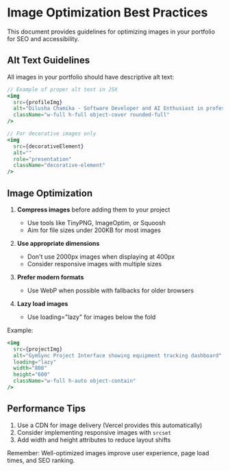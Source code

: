 # Image Optimization Best Practices

This document provides guidelines for optimizing images in your portfolio for SEO and accessibility.

## Alt Text Guidelines

All images in your portfolio should have descriptive alt text:

```jsx
// Example of proper alt text in JSX
<img 
  src={profileImg}
  alt="Dilusha Chamika - Software Developer and AI Enthusiast in professional attire" 
  className="w-full h-full object-cover rounded-full"
/>

// For decorative images only
<img 
  src={decorativeElement}
  alt="" 
  role="presentation"
  className="decorative-element"
/>
```

## Image Optimization

1. **Compress images** before adding them to your project
   - Use tools like TinyPNG, ImageOptim, or Squoosh
   - Aim for file sizes under 200KB for most images

2. **Use appropriate dimensions**
   - Don't use 2000px images when displaying at 400px
   - Consider responsive images with multiple sizes

3. **Prefer modern formats**
   - Use WebP when possible with fallbacks for older browsers

4. **Lazy load images**
   - Use loading="lazy" for images below the fold

Example:
```jsx
<img 
  src={projectImg} 
  alt="GymSync Project Interface showing equipment tracking dashboard" 
  loading="lazy" 
  width="800" 
  height="600"
  className="w-full h-auto object-contain"
/>
```

## Performance Tips

1. Use a CDN for image delivery (Vercel provides this automatically)
2. Consider implementing responsive images with `srcset`
3. Add width and height attributes to reduce layout shifts

Remember: Well-optimized images improve user experience, page load times, and SEO ranking.